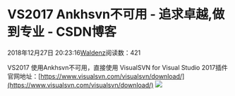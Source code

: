 
# VS2017 Ankhsvn不可用 - 追求卓越,做到专业 - CSDN博客


2018年12月27日 20:23:16[Waldenz](https://me.csdn.net/enter89)阅读数：421


VS2017 使用Ankhsvn不可用，直接使用 VisualSVN for Visual Studio 2017插件
官网地址：[https://www.visualsvn.com/visualsvn/download/](https://www.visualsvn.com/visualsvn/download/)
![](https://img-blog.csdnimg.cn/20181227202222704.png?x-oss-process=image/watermark,type_ZmFuZ3poZW5naGVpdGk,shadow_10,text_aHR0cHM6Ly9ibG9nLmNzZG4ubmV0L2VudGVyODk=,size_16,color_FFFFFF,t_70)

